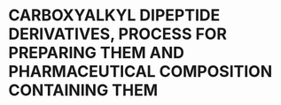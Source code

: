 # CARBOXYALKYL DIPEPTIDE DERIVATIVES, PROCESS FOR PREPARING THEM AND PHARMACEUTICAL COMPOSITION CONTAINING THEM